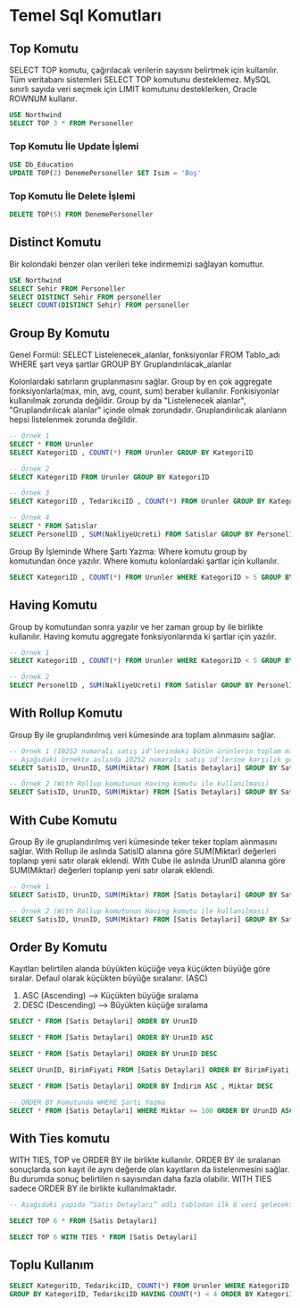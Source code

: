 
# Temel Sql Komutları

## Top Komutu
SELECT TOP komutu, çağırılacak verilerin sayısını belirtmek için kullanılır. Tüm veritabanı sistemleri SELECT TOP komutunu desteklemez. MySQL sınırlı sayıda veri seçmek için LIMIT komutunu desteklerken, Oracle ROWNUM kullanır.

```sql
USE Northwind
SELECT TOP 3 * FROM Personeller
```

### Top Komutu İle Update İşlemi

```sql
USE Db_Education
UPDATE TOP(2) DenemePersoneller SET Isım = 'Boş' 
```

### Top Komutu İle Delete İşlemi

```sql
DELETE TOP(5) FROM DenemePersoneller
```

## Distinct Komutu

Bir kolondaki benzer olan verileri teke indirmemizi sağlayan komuttur. 

```sql
USE Northwind
SELECT Sehir FROM Personeller
SELECT DISTINCT Sehir FROM personeller
SELECT COUNT(DISTINCT Sehir) FROM personeller
```

## Group By Komutu

Genel Formül: SELECT Listelenecek_alanlar, fonksiyonlar FROM Tablo_adı WHERE şart veya şartlar GROUP BY Gruplandırılacak_alanlar

Kolonlardaki satırların gruplanmasını sağlar. Group by en çok aggregate fonksiyonlarla(max, min, avg, count, sum) beraber kullanılır. Fonkisiyonlar kullanılmak zorunda değildir. Group by da "Listelenecek alanlar", "Gruplandırılıcak alanlar" içinde olmak zorundadır. Gruplandırılıcak alanların hepsi listelenmek zorunda değildir.

```sql
-- Örnek 1
SELECT * FROM Urunler
SELECT KategoriID , COUNT(*) FROM Urunler GROUP BY KategoriID

-- Örnek 2
SELECT KategoriID FROM Urunler GROUP BY KategoriID

-- Örnek 3
SELECT KategoriID , TedarikciID , COUNT(*) FROM Urunler GROUP BY KategoriID , TedarikciID

-- Örnek 4
SELECT * FROM Satislar
SELECT PersonelID , SUM(NakliyeUcreti) FROM Satislar GROUP BY PersonelID
```

Group By İşleminde Where Şartı Yazma: Where komutu group by komutundan önce yazılır. Where komutu kolonlardaki şartlar için kullanılır.

```sql
SELECT KategoriID , COUNT(*) FROM Urunler WHERE KategoriID > 5 GROUP BY KategoriID
```

## Having Komutu

Group by komutundan sonra yazılır ve her zaman group by ile birlikte kullanılır. Having komutu aggregate fonksiyonlarında ki şartlar için yazılır.

```sql
-- Örnek 1
SELECT KategoriID , COUNT(*) FROM Urunler WHERE KategoriID < 5 GROUP BY KategoriID HAVING COUNT(*) > 10

-- Örnek 2
SELECT PersonelID , SUM(NakliyeUcreti) FROM Satislar GROUP BY PersonelID HAVING SUM(NakliyeUcreti) > 5000
```

## With Rollup Komutu

Group By ile gruplandırılmış veri kümesinde ara toplam alınmasını sağlar. 

```sql
-- Örnek 1 (10252 numaralı satış id'lerindeki bütün ürünlerin toplam miktarını toplayan ve bunu sorguya yeni bir satır ekleyerek gösteren bir örnektir.)
-- Aşağıdaki örnekte aslında 10252 numaralı satış id'lerine karşılık gelen SUM(Miktar) değerlerini topayıp, yeni satır olarak sonuca ekledi.
SELECT SatisID, UrunID, SUM(Miktar) FROM [Satis Detaylari] GROUP BY SatisID, UrunID WITH ROLLUP WHERE SatisID = 10252

-- Örnek 2 (With Rollup komutunun Having komutu ile kullanılması)
SELECT SatisID, UrunID, SUM(Miktar) FROM [Satis Detaylari] GROUP BY SatisID, UrunID WITH ROLLUP HAVING SUM(Miktar) > 100
```

## With Cube Komutu

Group By ile gruplandırılmış veri kümesinde teker teker toplam alınmasını sağlar. With Rollup ile aslında SatisID alanına göre SUM(Miktar) değerleri toplanıp yeni satır olarak eklendi. With Cube ile aslında UrunID alanına göre SUM(Miktar) değerleri toplanıp yeni satır olarak eklendi.

```sql
-- Örnek 1
SELECT SatisID, UrunID, SUM(Miktar) FROM [Satis Detaylari] GROUP BY SatisID, UrunID WITH CUBE

-- Örnek 2 (With Rollup komutunun Having komutu ile kullanılması)
SELECT SatisID, UrunID, SUM(Miktar) FROM [Satis Detaylari] GROUP BY SatisID, UrunID WITH CUBE HAVING SUM(Miktar) > 100
```

## Order By Komutu

Kayıtları belirtilen alanda büyükten küçüğe veya küçükten büyüğe göre sıralar. Defaul olarak küçükten büyüğe sıralanır. (ASC)

1. ASC (Ascending) --> Küçükten büyüğe sıralama
2. DESC (Descending) --> Büyükten küçüğe sıralama

```sql
SELECT * FROM [Satis Detaylari] ORDER BY UrunID

SELECT * FROM [Satis Detaylari] ORDER BY UrunID ASC

SELECT * FROM [Satis Detaylari] ORDER BY UrunID DESC

SELECT UrunID, BirimFiyati FROM [Satis Detaylari] ORDER BY BirimFiyati DESC

SELECT * FROM [Satis Detaylari] ORDER BY İndirim ASC , Miktar DESC

-- ORDER BY Komutunda WHERE Şartı Yazma
SELECT * FROM [Satis Detaylari] WHERE Miktar >= 100 ORDER BY UrunID ASC
```

## With Ties komutu

WITH TIES, TOP ve ORDER BY ile birlikte kullanılır. ORDER BY ile sıralanan sonuçlarda son kayıt ile aynı değerde olan kayıtların da listelenmesini sağlar. Bu durumda sonuç belirtilen n sayısından daha fazla olabilir. WITH TIES sadece ORDER BY ile birlikte kullanılmaktadır.

```sql
-- Aşağıdaki yapıda “Satis Detayları” adlı tablodan ilk 6 veri gelecektir.Ancak bu verilerden sonuncu olanı “10250” nolu kayıtın iki adeti dışarda kalmaktadır.Bu ikisinide getirmek için “WITH TIES” yapısını kullanmaktayız. With Ties order by ile sıralanmış kolonda, en son kayda bakar, eğer onun altında aynı nolu kayıt varsa onu da getirir. Bu yapıyı kullanabilmek için tek şart order by kullanılmalıdır.

SELECT TOP 6 * FROM [Satis Detaylari] 

SELECT TOP 6 WITH TIES * FROM [Satis Detaylari] 
```

## Toplu Kullanım

```sql
SELECT KategoriID, TedarikciID, COUNT(*) FROM Urunler WHERE KategoriID < 5 
GROUP BY KategoriID, TedarikciID HAVING COUNT(*) < 4 ORDER BY KategoriID DESC
```



 








